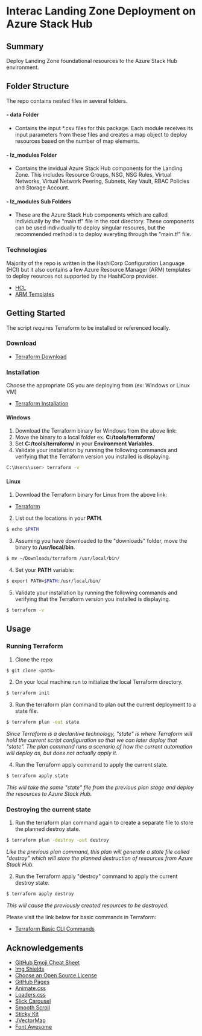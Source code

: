 

<!-- ABOUT THE PROJECT -->
# Interac Landing Zone Deployment on Azure Stack Hub

<!-- [![Product Name Screen Shot][product-screenshot]](https://example.com) -->

## Summary 

Deploy Landing Zone foundational resources to the Azure Stack Hub environment.

## Folder Structure

The repo contains nested files in several folders. 

#### - data Folder
* Contains the input *.csv files for this package. Each module receives its input parameters from these files and creates a map object to deploy resources based on the number of map elements. 

#### - lz_modules Folder
* Contains the invidual Azure Stack Hub components for the Landing Zone. This includes Resource Groups, NSG, NSG Rules, Virtual Networks, Virtual Network Peering, Subnets, Key Vault, RBAC Policies and Storage Account.

#### - lz_modules Sub Folders
* These are the Azure Stack Hub components which are called individually by the "main.tf" file in the root directory. These components can be used individually to deploy singular resoures, but the recommended method is to deploy everyting through the "main.tf" file. 

### Technologies

Majority of the repo is written in the HashiCorp Configuration Language (HCI) but it also contains a few Azure Resource Manager (ARM) templates to deploy reources not supported by the HashiCorp provider.  

* [HCL](https://www.terraform.io/docs/language/syntax/configuration.html)
* [ARM Templates](https://docs.microsoft.com/en-us/azure/azure-resource-manager/templates/overview)

<!-- GETTING STARTED -->
## Getting Started

The script requires Terraform to be installed or referenced locally. 

### Download

* [Terraform Download](https://www.terraform.io/downloads.html)

### Installation
Choose the appropriate OS you are deploying from (ex: Windows or Linux VM)
* [Terraform Installation](https://learn.hashicorp.com/tutorials/terraform/install-cli?in=terraform/azure-get-started)


#### Windows

1. Download the Terraform binary for Windows from the above link:
2. Move the binary to a local folder ex. **C:/tools/terraform/**
3. Set **C:/tools/terraform/** in your **Environment Variables**. 
4. Validate your installation by running the following commands and verifying that the Terraform version you installed is displaying. 
```sh 
C:\Users\user> terraform -v
```

#### Linux

1. Download the Terraform binary for Linux from the above link:
* [Terraform](https://www.terraform.io/downloads.html)
2. List out the locations in your **PATH**.
```sh 
$ echo $PATH
```
3. Assuming you have downloaded to the "downloads" folder, move the binary to **/usr/local/bin**. 
```sh 
$ mv ~/Downloads/terraform /usr/local/bin/
```
4. Set your **PATH** variable: 
```sh 
$ export PATH=$PATH:/usr/local/bin/
```
5. Validate your installation by running the following commands and verifying that the Terraform version you installed is displaying. 
```sh 
$ terraform -v
```


<!-- USAGE EXAMPLES -->
## Usage

### Running Terraform
1. Clone the repo:
```sh 
$ git clone <path>
```
2. On your local machine run to initialize the local Terraform directory.
```sh 
$ terraform init
```
3. Run the terraform plan command to plan out the current deployment to a state file. 
```sh 
$ terraform plan -out state
```
_Since Terraform is a declaritive technology, "state" is where Terraform will hold the current script configuration so that we can later deploy that "state". The plan command runs a scenario of how the current automation will deploy as, but does not actually apply it._

4. Run the Terraform apply command to apply the current state. 
```sh 
$ terraform apply state
```
_This will take the same "state" file from the previous plan stage and deploy the resources to Azure Stack Hub._

### Destroying the current state
1. Run the terraform plan command again to create a separate file to store the planned destroy state. 
```sh 
$ terraform plan -destroy -out destroy
```
_Like the previous plan command, this plan will generate a state file called "destroy" which will store the planned destruction of resources from Azure Stack Hub._

2. Run the Terraform apply "destroy" command to apply the current destroy state. 
```sh 
$ terraform apply destroy
```
_This will cause the previously created resources to be destroyed._


Please visit the link below for basic commands in Terraform:
* [Terraform Basic CLI Commands](https://www.terraform.io/docs/cli/commands/index.html)




<!-- ACKNOWLEDGEMENTS -->
## Acknowledgements
* [GitHub Emoji Cheat Sheet](https://www.webpagefx.com/tools/emoji-cheat-sheet)
* [Img Shields](https://shields.io)
* [Choose an Open Source License](https://choosealicense.com)
* [GitHub Pages](https://pages.github.com)
* [Animate.css](https://daneden.github.io/animate.css)
* [Loaders.css](https://connoratherton.com/loaders)
* [Slick Carousel](https://kenwheeler.github.io/slick)
* [Smooth Scroll](https://github.com/cferdinandi/smooth-scroll)
* [Sticky Kit](http://leafo.net/sticky-kit)
* [JVectorMap](http://jvectormap.com)
* [Font Awesome](https://fontawesome.com)

